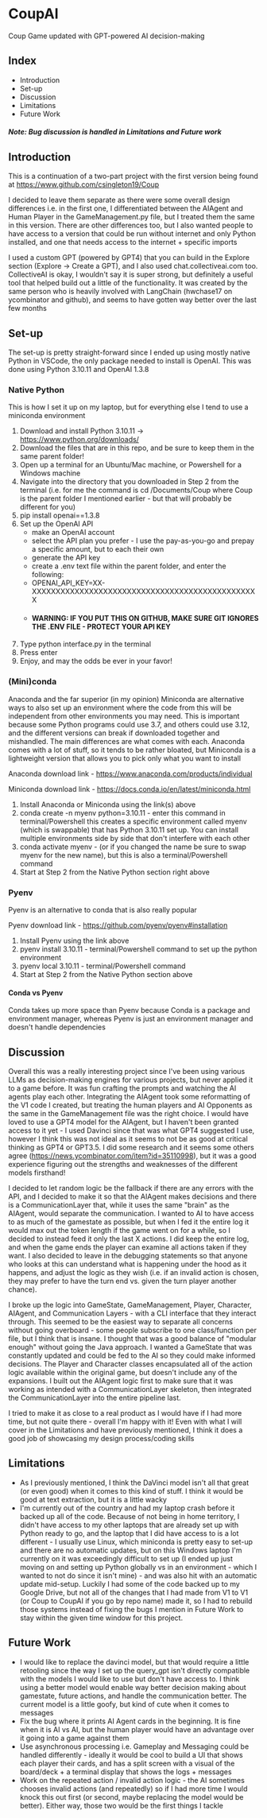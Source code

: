 # CoupAI
Coup Game updated with GPT-powered AI decision-making

## Index
* Introduction
* Set-up
* Discussion
* Limitations 
* Future Work

##### Note: Bug discussion is handled in Limitations and Future work #####

## Introduction

This is a continuation of a two-part project with the first version being found at https://www.github.com/csingleton19/Coup

I decided to leave them separate as there were some overall design differences i.e. in the first one, I differentiated between the AIAgent and Human Player in the GameManagement.py file, but I treated them the same in this version. There are other differences too, but I also wanted people to have access to a version that could be run without internet and only Python installed, and one that needs access to the internet + specific imports

I used a custom GPT (powered by GPT4) that you can build in the Explore section (Explore -> Create a GPT), and I also used chat.collectiveai.com too. CollectiveAI is okay, I wouldn't say it is super strong, but definitely a useful tool that helped build out a little of the functionality. It was created by the same person who is heavily involved with LangChain (hwchase17 on ycombinator and github), and seems to have gotten way better over the last few months

## Set-up

The set-up is pretty straight-forward since I ended up using mostly native Python in VSCode, the only package needed to install is OpenAI. This was done using Python 3.10.11 and OpenAI 1.3.8


### Native Python

This is how I set it up on my laptop, but for everything else I tend to use a miniconda environment 

1. Download and install Python 3.10.11 -> https://www.python.org/downloads/
2. Download the files that are in this repo, and be sure to keep them in the same parent folder!
3. Open up a terminal for an Ubuntu/Mac machine, or Powershell for a Windows machine
4. Navigate into the directory that you downloaded in Step 2 from the terminal (i.e. for me the command is cd /Documents/Coup where Coup is the parent folder I mentioned earlier - but that will probably be different for you)
5. pip install openai==1.3.8
6. Set up the OpenAI API
   * make an OpenAI account
   * select the API plan you prefer - I use the pay-as-you-go and prepay a specific amount, but to each their own
   * generate the API key
   * create a .env text file within the parent folder, and enter the following:
   * OPENAI_API_KEY=XX-XXXXXXXXXXXXXXXXXXXXXXXXXXXXXXXXXXXXXXXXXXXXXXXX
   * #### WARNING: IF YOU PUT THIS ON GITHUB, MAKE SURE GIT IGNORES THE .ENV FILE - PROTECT YOUR API KEY ####
8. Type python interface.py in the terminal
9. Press enter
10. Enjoy, and may the odds be ever in your favor!

### (Mini)conda

Anaconda and the far superior (in my opinion) Miniconda are alternative ways to also set up an environment where the code from this will be independent from other environments you may need. This is important because some Python programs could use 3.7, and others could use 3.12, and the different versions can break if downloaded together and mishandled. The main differences are what comes with each. Anaconda comes with a lot of stuff, so it tends to be rather bloated, but Miniconda is a lightweight version that allows you to pick only what you want to install

Anaconda download link - https://www.anaconda.com/products/individual

Miniconda download link - https://docs.conda.io/en/latest/miniconda.html

1. Install Anaconda or Miniconda using the link(s) above
2. conda create -n myenv python=3.10.11 - enter this command in terminal/Powershell this creates a specific environment called myenv (which is swappable) that has Python 3.10.11 set up. You can install multiple environments side by side that don't interfere with each other
3. conda activate myenv - (or if you changed the name be sure to swap myenv for the new name), but this is also a terminal/Powershell command
4. Start at Step 2 from the Native Python section right above

### Pyenv

Pyenv is an alternative to conda that is also really popular

Pyenv download link - https://github.com/pyenv/pyenv#installation

1. Install Pyenv using the link above
2. pyenv install 3.10.11 - terminal/Powershell command to set up the python environment
3. pyenv local 3.10.11 - terminal/Powershell command
4. Start at Step 2 from the Native Python section above

#### Conda vs Pyenv

Conda takes up more space than Pyenv because Conda is a package and environment manager, whereas Pyenv is just an environment manager and doesn't handle dependencies 

## Discussion

Overall this was a really interesting project since I've been using various LLMs as decision-making engines for various projects, but never applied it to a game before. It was fun crafting the prompts and watching the AI agents play each other. Integrating the AIAgent took some reformatting of the V1 code I created, but treating the human players and AI Opponents as the same in the GameManagement file was the right choice. I would have loved to use a GPT4 model for the AIAgent, but I haven't been granted access to it yet - I used Davinci since that was what GPT4 suggested I use, however I think this was not ideal as it seems to not be as good at critical thinking as GPT4 or GPT3.5. I did some research and it seems some others agree (https://news.ycombinator.com/item?id=35110998), but it was a good experience figuring out the strengths and weaknesses of the different models firsthand!

I decided to let random logic be the fallback if there are any errors with the API, and I decided to make it so that the AIAgent makes decisions and there is a CommunicationLayer that, while it uses the same "brain" as the AIAgent, would separate the communication. I wanted to AI to have access to as much of the gamestate as possible, but when I fed it the entire log it would max out the token length if the game went on for a while, so I decided to instead feed it only the last X actions. I did keep the entire log, and when the game ends the player can examine all actions taken if they want. I also decided to leave in the debugging statements so that anyone who looks at this can understand what is happening under the hood as it happens, and adjust the logic as they wish (i.e. if an invalid action is chosen, they may prefer to have the turn end vs. given the turn player another chance).

I broke up the logic into GameState, GameManagement, Player, Character, AIAgent, and Communication Layers - with a CLI interface that they interact through. This seemed to be the easiest way to separate all concerns without going overboard - some people subscribe to one class/function per file, but I think that is insane. I thought that was a good balance of "modular enough" without going the Java approach. I wanted a GameState that was constantly updated and could be fed to the AI so they could make informed decisions. The Player and Character classes encapsulated all of the action logic available within the original game, but doesn't include any of the expansions. I built out the AIAgent logic first to make sure that it was working as intended with a CommunicationLayer skeleton, then integrated the CommunicationLayer into the entire pipeline last. 

I tried to make it as close to a real product as I would have if I had more time, but not quite there - overall I'm happy with it! Even with what I will cover in the Limitations and have previously mentioned, I think it does a good job of showcasing my design process/coding skills

## Limitations

* As I previously mentioned, I think the DaVinci model isn't all that great (or even good) when it comes to this kind of stuff. I think it would be good at text extraction, but it is a little wacky
* I'm currently out of the country and had my laptop crash before it backed up all of the code. Because of not being in home territory, I didn't have access to my other laptops that are already set up with Python ready to go, and the laptop that I did have access to is a lot different - I usually use Linux, which miniconda is pretty easy to set-up and there are no automatic updates, but on this Windows laptop I'm currently on it was exceedingly difficult to set up (I ended up just moving on and setting up Python globally vs in an environment - which I wanted to not do since it isn't mine) - and was also hit with an automatic update mid-setup. Luckily I had some of the code backed up to my Google Drive, but not all of the changes that I had made from V1 to V1 (or Coup to CoupAI if you go by repo name) made it, so I had to rebuild those systems instead of fixing the bugs I mention in Future Work to stay within the given time window for this project.

## Future Work

* I would like to replace the davinci model, but that would require a little retooling since the way I set up the query_gpt isn't directly compatible with the models I would like to use but don't have access to. I think using a better model would enable way better decision making about gamestate, future actions, and handle the communication better. The current model is a little goofy, but kind of cute when it comes to messages
* Fix the bug where it prints AI Agent cards in the beginning. It is fine when it is AI vs AI, but the human player would have an advantage over it going into a game against them
* Use asynchronous processing i.e. Gameplay and Messaging could be handled differently - ideally it would be cool to build a UI that shows each player their cards, and has a split screen with a visual of the board/deck + a terminal display that shows the logs + messages
* Work on the repeated action / invalid action logic - the AI sometimes chooses invalid actions (and repeatedly) so if I had more time I would knock this out first (or second, maybe replacing the model would be better). Either way, those two would be the first things I tackle
